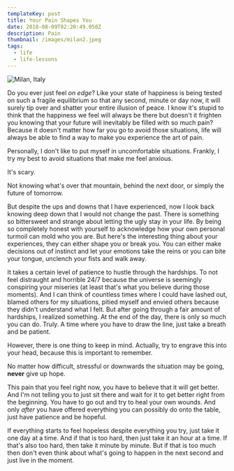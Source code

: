 ```yaml
---
templateKey: post
title: Your Pain Shapes You
date: 2018-08-09T02:20:49.050Z
description: Pain
thumbnail: /images/milan2.jpeg
tags:
  - life
  - life-lessons
---
```


![Milan, Italy](/images/milan.jpg 'Milan, Italy')

Do you ever just feel _on edge_? Like your state of happiness is being tested on such a fragile equilibrium so that any second, minute or day now, it will surely tip over and shatter your entire illusion of peace. I know it's stupid to think that the happiness we feel will always be there but doesn't it frighten you knowing that your future will inevitably be filled with so much pain? Because it doesn't matter how far you go to avoid those situations, life will always be able to find a way to make you experience the art of pain.

Personally, I don't like to put myself in uncomfortable situations. Frankly, I try my best to avoid situations that make me feel anxious.

It's scary.

Not knowing what's over that mountain, behind the next door, or simply the future of tomorrow.

But despite the ups and downs that I have experienced, now I look back knowing deep down that I would not change the past. There is something so bittersweet and strange about letting the ugly stay in your life. By being so completely honest with yourself to acknowledge how your own personal turmoil can mold who you are. But here's the interesting thing about your experiences, they can either shape you or break you. You can either make decisions out of instinct and let your emotions take the reins or you can bite your tongue, unclench your fists and walk away.

It takes a certain level of patience to hustle through the hardships. To not feel distraught and horrible 24/7 because the universe is seemingly conspiring your miseries (at least that's what you believe during those moments). And I can think of countless times where I could have lashed out, blamed others for my situations, pitied myself and envied others because they didn't understand what I felt. But after going through a fair amount of hardships, I realized something. At the end of the day, there is only so much you can do. Truly. A time where you have to draw the line, just take a breath and be patient.

However, there is one thing to keep in mind. Actually, try to engrave this into your head, because this is important to remember.

No matter how difficult, stressful or downwards the situation may be going, **never** give up hope.

This pain that you feel right now, you have to believe that it will get better. And I'm not telling you to just sit there and wait for it to get better right from the beginning. You have to go out and try to heal your own wounds. And only _after_ you have offered everything you can possibly do onto the table, just have patience and be hopeful.

If everything starts to feel hopeless despite everything you try, just take it one day at a time. And if that is too hard, then just take it an hour at a time. If that's also too hard, then take it minute by minute. But if that is too much then don't even think about what's going to happen in the next second and just live in the moment.
